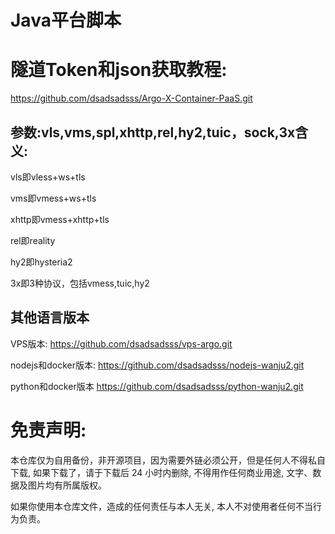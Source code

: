 # Java平台脚本
# 隧道Token和json获取教程:

https://github.com/dsadsadsss/Argo-X-Container-PaaS.git

## 参数:vls,vms,spl,xhttp,rel,hy2,tuic，sock,3x含义:

vls即vless+ws+tls

vms即vmess+ws+tls

xhttp即vmess+xhttp+tls

rel即reality

hy2即hysteria2

3x即3种协议，包括vmess,tuic,hy2

## 其他语言版本

VPS版本: https://github.com/dsadsadsss/vps-argo.git

nodejs和docker版本:
https://github.com/dsadsadsss/nodejs-wanju2.git

python和docker版本
https://github.com/dsadsadsss/python-wanju2.git


# 免责声明:

本仓库仅为自用备份，非开源项目，因为需要外链必须公开，但是任何人不得私自下载, 如果下载了，请于下载后 24 小时内删除, 不得用作任何商业用途, 文字、数据及图片均有所属版权。 

如果你使用本仓库文件，造成的任何责任与本人无关, 本人不对使用者任何不当行为负责。
